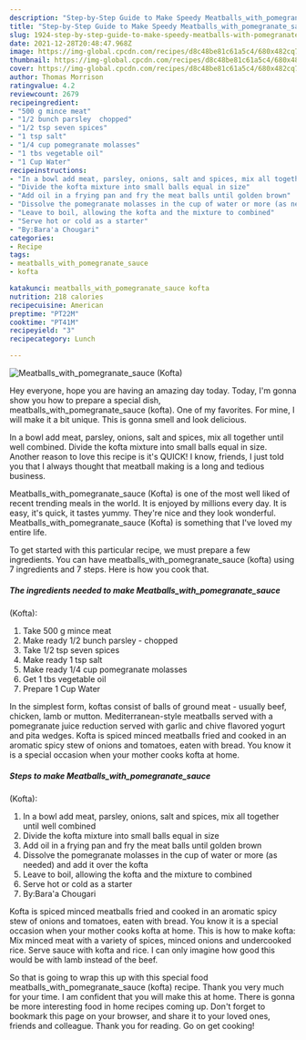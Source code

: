 ```yaml
---
description: "Step-by-Step Guide to Make Speedy Meatballs_with_pomegranate_sauce (Kofta)"
title: "Step-by-Step Guide to Make Speedy Meatballs_with_pomegranate_sauce (Kofta)"
slug: 1924-step-by-step-guide-to-make-speedy-meatballs-with-pomegranate-sauce-kofta
date: 2021-12-28T20:48:47.968Z
image: https://img-global.cpcdn.com/recipes/d8c48be81c61a5c4/680x482cq70/meatballs_with_pomegranate_sauce-kofta-recipe-main-photo.jpg
thumbnail: https://img-global.cpcdn.com/recipes/d8c48be81c61a5c4/680x482cq70/meatballs_with_pomegranate_sauce-kofta-recipe-main-photo.jpg
cover: https://img-global.cpcdn.com/recipes/d8c48be81c61a5c4/680x482cq70/meatballs_with_pomegranate_sauce-kofta-recipe-main-photo.jpg
author: Thomas Morrison
ratingvalue: 4.2
reviewcount: 2679
recipeingredient:
- "500 g mince meat"
- "1/2 bunch parsley  chopped"
- "1/2 tsp seven spices"
- "1 tsp salt"
- "1/4 cup pomegranate molasses"
- "1 tbs vegetable oil"
- "1 Cup Water"
recipeinstructions:
- "In a bowl add meat, parsley, onions, salt and spices, mix all together until well combined"
- "Divide the kofta mixture into small balls equal in size"
- "Add oil in a frying pan and fry the meat balls until golden brown"
- "Dissolve the pomegranate molasses in the cup of water or more (as needed) and add it over the kofta"
- "Leave to boil, allowing the kofta and the mixture to combined"
- "Serve hot or cold as a starter"
- "By:Bara'a Chougari"
categories:
- Recipe
tags:
- meatballs_with_pomegranate_sauce
- kofta

katakunci: meatballs_with_pomegranate_sauce kofta 
nutrition: 218 calories
recipecuisine: American
preptime: "PT22M"
cooktime: "PT41M"
recipeyield: "3"
recipecategory: Lunch

---
```



![Meatballs_with_pomegranate_sauce
(Kofta)](https://img-global.cpcdn.com/recipes/d8c48be81c61a5c4/680x482cq70/meatballs_with_pomegranate_sauce-kofta-recipe-main-photo.jpg)

Hey everyone, hope you are having an amazing day today. Today, I'm gonna show you how to prepare a special dish, meatballs_with_pomegranate_sauce
(kofta). One of my favorites. For mine, I will make it a bit unique. This is gonna smell and look delicious.

In a bowl add meat, parsley, onions, salt and spices, mix all together until well combined. Divide the kofta mixture into small balls equal in size. Another reason to love this recipe is it's QUICK! I know, friends, I just told you that I always thought that meatball making is a long and tedious business.

Meatballs_with_pomegranate_sauce
(Kofta) is one of the most well liked of recent trending meals in the world. It is enjoyed by millions every day. It is easy, it's quick, it tastes yummy. They're nice and they look wonderful. Meatballs_with_pomegranate_sauce
(Kofta) is something that I've loved my entire life.


To get started with this particular recipe, we must prepare a few ingredients. You can have meatballs_with_pomegranate_sauce
(kofta) using 7 ingredients and 7 steps. Here is how you cook that.

<!--inarticleads1-->

##### The ingredients needed to make Meatballs_with_pomegranate_sauce
(Kofta):

1. Take 500 g mince meat
1. Make ready 1/2 bunch parsley - chopped
1. Take 1/2 tsp seven spices
1. Make ready 1 tsp salt
1. Make ready 1/4 cup pomegranate molasses
1. Get 1 tbs vegetable oil
1. Prepare 1 Cup Water


In the simplest form, koftas consist of balls of ground meat - usually beef, chicken, lamb or mutton. Mediterranean-style meatballs served with a pomegranate juice reduction served with garlic and chive flavored yogurt and pita wedges. Kofta is spiced minced meatballs fried and cooked in an aromatic spicy stew of onions and tomatoes, eaten with bread. You know it is a special occasion when your mother cooks kofta at home. 

<!--inarticleads2-->

##### Steps to make Meatballs_with_pomegranate_sauce
(Kofta):

1. In a bowl add meat, parsley, onions, salt and spices, mix all together until well combined
1. Divide the kofta mixture into small balls equal in size
1. Add oil in a frying pan and fry the meat balls until golden brown
1. Dissolve the pomegranate molasses in the cup of water or more (as needed) and add it over the kofta
1. Leave to boil, allowing the kofta and the mixture to combined
1. Serve hot or cold as a starter
1. By:Bara'a Chougari


Kofta is spiced minced meatballs fried and cooked in an aromatic spicy stew of onions and tomatoes, eaten with bread. You know it is a special occasion when your mother cooks kofta at home. This is how to make kofta: Mix minced meat with a variety of spices, minced onions and undercooked rice. Serve sauce with kofta and rice. I can only imagine how good this would be with lamb instead of the beef. 

So that is going to wrap this up with this special food meatballs_with_pomegranate_sauce
(kofta) recipe. Thank you very much for your time. I am confident that you will make this at home. There is gonna be more interesting food in home recipes coming up. Don't forget to bookmark this page on your browser, and share it to your loved ones, friends and colleague. Thank you for reading. Go on get cooking!
